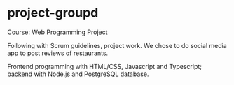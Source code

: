 # project-groupd
Course: Web Programming Project

Following with Scrum guidelines, project work. We chose to do social media app to post reviews of restaurants.

Frontend programming with HTML/CSS, Javascript and Typescript; backend with Node.js and PostgreSQL database.
